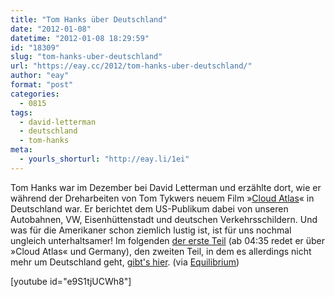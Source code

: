 ```yaml
---
title: "Tom Hanks über Deutschland"
date: "2012-01-08"
datetime: "2012-01-08 18:29:59"
id: "18309"
slug: "tom-hanks-uber-deutschland"
url: "https://eay.cc/2012/tom-hanks-uber-deutschland/"
author: "eay"
format: "post"
categories:
  - 0815
tags:
  - david-letterman
  - deutschland
  - tom-hanks
meta:
  - yourls_shorturl: "http://eay.li/1ei"
---
```


Tom Hanks war im Dezember bei David Letterman und erzählte dort, wie er während der Dreharbeiten von Tom Tykwers neuem Film »[Cloud Atlas](http://www.imdb.com/title/tt1371111/)« in Deutschland war. Er berichtet dem US-Publikum dabei von unseren Autobahnen, VW, Eisenhüttenstadt und deutschen Verkehrsschildern. Und was für die Amerikaner schon ziemlich lustig ist, ist für uns nochmal ungleich unterhaltsamer! Im folgenden [der erste Teil](http://www.youtube.com/watch?&v=e9S1tjUCWh8) (ab 04:35 redet er über »Cloud Atlas« und Germany), den zweiten Teil, in dem es allerdings nicht mehr um Deutschland geht, [gibt's hier](http://www.youtube.com/watch?v=C97WX_P8RTo). (via [Equilibrium](http://www.equilibriumblog.de/wordpress/2012/01/08/tom-hanks-bei-letterman-autobahnen-und-eisenhuettenstadt/))

\[youtube id="e9S1tjUCWh8"\]
